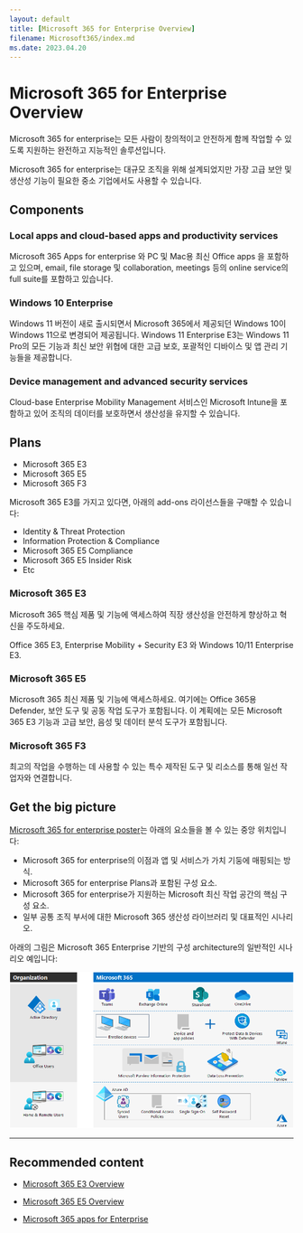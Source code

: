 ```yaml
---
layout: default
title: [Microsoft 365 for Enterprise Overview]
filename: Microsoft365/index.md
ms.date: 2023.04.20
---
```


# Microsoft 365 for Enterprise Overview

Microsoft 365 for enterprise는 모든 사람이 창의적이고 안전하게 함께 작업할 수 있도록 지원하는 완전하고 지능적인 솔루션입니다.

Microsoft 365 for enterprise는 대규모 조직을 위해 설계되었지만 가장 고급 보안 및 생산성 기능이 필요한 중소 기업에서도 사용할 수 있습니다.

## Components

### Local apps and cloud-based apps and productivity services

Microsoft 365 Apps for enterprise 와 PC 및 Mac용 최신 Office apps 을 포함하고 있으며, email, file storage 및 collaboration, meetings 등의 online service의 full suite를 포함하고 있습니다.

### Windows 10 Enterprise

Windows 11 버전이 새로 출시되면서 Microsoft 365에서 제공되던 Windows 10이 Windows 11으로 변경되어 제공됩니다. Windows 11 Enterprise E3는 Windows 11 Pro의 모든 기능과 최신 보안 위협에 대한 고급 보호, 포괄적인 디바이스 및 앱 관리 기능들을 제공합니다.

### Device management and advanced security services

Cloud-base Enterprise Mobility Management 서비스인 Microsoft Intune을 포함하고 있어 조직의 데이터를 보호하면서 생산성을 유지할 수 있습니다.

## Plans

- Microsoft 365 E3
- Microsoft 365 E5
- Microsoft 365 F3

Microsoft 365 E3를 가지고 있다면, 아래의 add-ons 라이선스들을 구매할 수 있습니다:

- Identity & Threat Protection
- Information Protection & Compliance
- Microsoft 365 E5 Compliance
- Microsoft 365 E5 Insider Risk
- Etc

### Microsoft 365 E3

Microsoft 365 핵심 제품 및 기능에 액세스하여 직장 생산성을 안전하게 향상하고 혁신을 주도하세요.

Office 365 E3, Enterprise Mobility + Security E3 와 Windows 10/11 Enterprise E3.

### Microsoft 365 E5

Microsoft 365 최신 제품 및 기능에 액세스하세요. 여기에는 Office 365용 Defender, 보안 도구 및 공동 작업 도구가 포함됩니다. 이 계획에는 모든 Microsoft 365 E3 기능과 고급 보안, 음성 및 데이터 분석 도구가 포함됩니다.

### Microsoft 365 F3

최고의 작업을 수행하는 데 사용할 수 있는 특수 제작된 도구 및 리소스를 통해 일선 작업자와 연결합니다.

## Get the big picture

[Microsoft 365 for enterprise poster](https://github.com/MicrosoftDocs/microsoft-365-docs/raw/public/microsoft-365/downloads/Microsoft365Enterprise.pdf)는 아래의 요소들을 볼 수 있는 중앙 위치입니다:

- Microsoft 365 for enterprise의 이점과 앱 및 서비스가 가치 기둥에 매핑되는 방식.
- Microsoft 365 for enterprise Plans과 포함된 구성 요소.
- Microsoft 365 for enterprise가 지원하는 Microsoft 최신 작업 공간의 핵심 구성 요소.
- 일부 공통 조직 부서에 대한 Microsoft 365 생산성 라이브러리 및 대표적인 시나리오.

아래의 그림은 Microsoft 365 Enterprise 기반의 구성 architecture의 일반적인 시나리오 예입니다: 

![m365-general-scenarios-01](images/m365-general-scenarios-01.png)

---

## Recommended content

- [Microsoft 365 E3 Overview](Microsoft-365-E3-Overview)

- [Microsoft 365 E5 Overview](Microsoft-365-E5-Overview)

- [Microsoft 365 apps for Enterprise](Microsoft-365-apps-for-enterpise)
